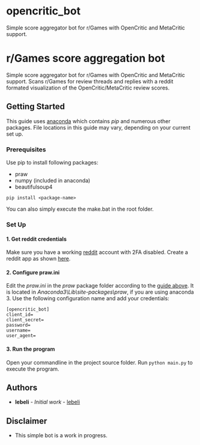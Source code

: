 # opencritic_bot
Simple score aggregator bot for r/Games with OpenCritic and MetaCritic support.

# r/Games score aggregation bot

Simple score aggregator bot for r/Games with OpenCritic and MetaCritic support. Scans r/Games for review threads and
replies with a reddit formated visualization of the OpenCritic/MetaCritic review scores.

## Getting Started

This guide uses [anaconda](https://www.anaconda.com/distribution/) which contains *pip* and numerous other packages. File locations in this guide may vary, depending on your current set up.

### Prerequisites

Use pip to install following packages:
* praw
* numpy (included in anaconda)
* beautifulsoup4 

```
pip install <package-name>
```

You can also simply execute the make.bat in the root folder.

### Set Up

#### 1. Get reddit credentials
Make sure you have a working [reddit](reddit.com) account with 2FA disabled. 
Create a reddit app as shown [here](https://www.pythonforengineers.com/build-a-reddit-bot-part-1/).

#### 2. Configure praw.ini
Edit the *praw.ini* in the *praw* package folder according to the [guide above](https://www.pythonforengineers.com/build-a-reddit-bot-part-1/). It is located in *Anaconda3\Lib\site-packages\praw*, if you are using anaconda 3.
Use the following configuration name and add your credentials:

```
[opencritic_bot]
client_id=
client_secret=
password=
username=
user_agent=
```

#### 3. Run the program
Open your commandline in the project source folder. Run `python main.py` to execute the program.

## Authors

* **lebeli** - *Initial work* - [lebeli](https://github.com/lebeli)

## Disclaimer

* This simple bot is a work in progress. 
